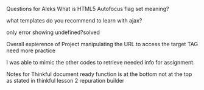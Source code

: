 Questions for Aleks
What is HTML5 Autofocus flag set meaning?

what templates do you recommend to learn with ajax?

only error showing undefined?solved




Overall expierence of Project
manipulating the URL to access the target TAG need more practice

I was able to mimic the other codes to retrieve needed info for assignment.


Notes for Thinkful
document ready function is at the bottom not at the top as stated in thinkful lesson 2 repuration builder
